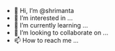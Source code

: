 - 👋 Hi, I’m @shrimanta
- 👀 I’m interested in ...
- 🌱 I’m currently learning ...
- 💞️ I’m looking to collaborate on ...
- 📫 How to reach me ...

<!---
shrimanta/shrimanta is a ✨ special ✨ repository because its `README.md` (this file) appears on your GitHub profile.
You can click the Preview link to take a look at your changes.
--->
